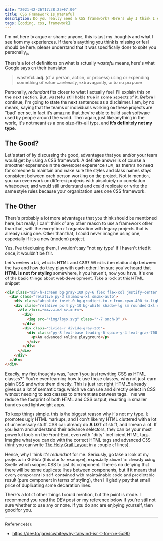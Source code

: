 ```yaml
---
date: "2021-02-26T17:38:25+07:00"
title: CSS Framework Is Wasteful
description: Do you really need a CSS framework? Here's why I think I don't
tags: [coding, css, framework]
---
```


I'm not here to argue or shame anyone, this is just my thoughts and what I see from my experiences. If there's anything you think is missing or feel should be here, please understand that it was specifically done to spite you personally<sub>/s</sub>

There's a lot of definitions on what is actually *wasteful* means, here's what Google says on their translator

> wasteful. **adj**. (of a person, action, or process) using or expending something of value carelessly, extravagantly, or to no purpose

Personally, *redundant* fits closer to what I actually feel, I'll explain this on the next section. But, wasteful still holds true in some aspects of it. Before I continue, I'm going to state the next sentences as a disclaimer. I am, by no means, saying that the teams or individuals working on these projects are "bad" per se, in fact it's amazing that they're able to build such software used by people around the world. Then again, just like anything in the world, it's not meant as a one-size-fits-all type, and **it's definitely not my type**.

## The Good?

Let's start of by discussing the good, advantages that you and/or your team would get by using a CSS framework. A definite answer is of course a smoother experience in the developer experience (DX) as there's no need for someone to maintain and make sure the styles and class names stays consistent between each person working on the project. Not to mention, you can even work on different projects with absolutely no correlation whatsoever, and would still understand and could replicate or write the same style rules because your organization uses one CSS framework.

## The Other

There's probably a lot more advantages that you think should be mentioned here, but really, I can't think of any other reason to use a framework other than that, with the exception of organization with legacy projects that is already using one. Other than that, I could never imagine using one, especially if it's a new (modern) project.

Yes, I've tried using them, I wouldn't say "not my type" if I haven't tried it once, it wouldn't be fair.

Let's review a bit, what is HTML and CSS? What is the relationship between the two and how do they play with each other. I'm sure you've heard that **HTML is not for styling** somewhere, if you haven't, now you have. It's one of the basic things about web development. Take a look at this HTML snippet

```html
<div class="min-h-screen bg-gray-100 py-6 flex flex-col justify-center sm:py-12">
  <div class="relative py-3 sm:max-w-xl sm:mx-auto">
    <div class="absolute inset-0 bg-gradient-to-r from-cyan-400 to-light-blue-500 shadow-lg transform -skew-y-6 sm:skew-y-0 sm:-rotate-6 sm:rounded-3xl"></div>
    <div class="relative px-4 py-10 bg-white shadow-lg sm:rounded-3xl sm:p-20">
      <div class="max-w-md mx-auto">
        <div>
          <img src="/img/logo.svg" class="h-7 sm:h-8" />
        </div>
        <div class="divide-y divide-gray-200">
          <div class="py-8 text-base leading-6 space-y-4 text-gray-700 sm:text-lg sm:leading-7">
            <p>An advanced online playground</p>
          </div>
        </div>
      </div>
    </div>
  </div>
</div>
```

Exactly, my first thoughts was, "aren't you just rewriting CSS as HTML classes?" You're even learning how to use those classes, why not just learn plain CSS and write them directly. This is just not right, HTML5 already gives us a lot of semantic tags which we can use and directly select in CSS without needing to add classes to differentiate between tags. This will reduce the footprint of both HTML and CSS output, resulting in smaller bundles and lightweight apps.

To keep things simple, this is the biggest reason why it's not my type. It promotes ugly HTML markups, and I don't like my HTML cluttered with a lot of unnecessary stuff. CSS can already do **A LOT** of stuff, and I mean a lot. If you learn and understand their advance selectors, they can be your most powerful tools on the Front-End, even with "dirty" inefficient HTML tags. Imagine what you can do with the correct HTML tags and advanced CSS (hint: you can write [The Holy Grail Layout](https://css-tricks.com/the-holy-grail-layout-with-css-grid/) in a couple of lines).

Hence, why I think it's *redundant* for me. Seriously, go take a look at my projects in GitHub (this site for example), especially since I'm already using Svelte which scopes CSS to just its component. There's no denying that there will be some duplicate lines between components, but if it means that every component is self-contained with maintainable code and predictable result (pure component in terms of styling), then I'll gladly pay that small price of duplicating some declaration lines.

There's a lot of other things I could mention, but the point is made. I recommend you read the DEV post on my reference below if you're still not sure whether to use any or none. If you do and are enjoying yourself, then good for you.

***
Reference(s):

- <https://dev.to/jaredcwhite/why-tailwind-isn-t-for-me-5c90>
